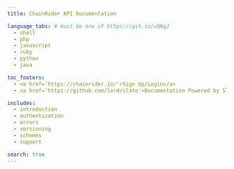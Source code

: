 ```yaml
---
title: ChainRider API Documentation

language_tabs: # must be one of https://git.io/vQNgJ
  - shell
  - php
  - javascript
  - ruby
  - python
  - java

toc_footers:
  - <a href='https://chainrider.io/'>Sign Up/Login</a>
  - <a href='https://github.com/lord/slate'>Documentation Powered by Slate</a>

includes:
  - introduction
  - authentication
  - errors
  - versioning
  - schemes
  - support

search: true
---
```

